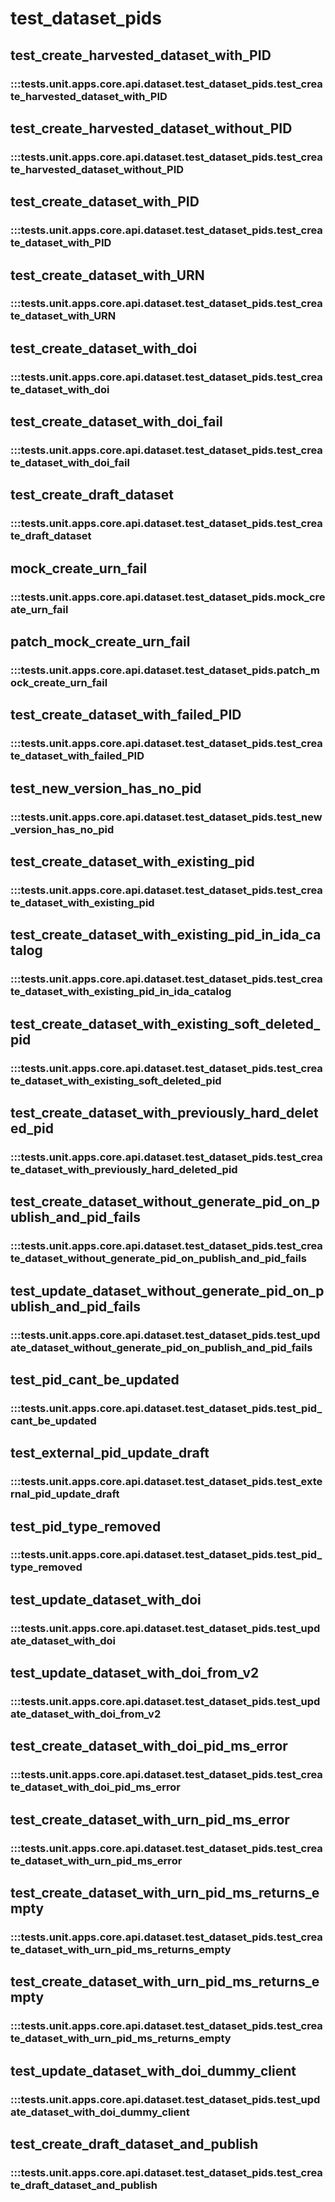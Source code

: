 # test_dataset_pids

## test_create_harvested_dataset_with_PID

### :::tests.unit.apps.core.api.dataset.test_dataset_pids.test_create_harvested_dataset_with_PID

## test_create_harvested_dataset_without_PID

### :::tests.unit.apps.core.api.dataset.test_dataset_pids.test_create_harvested_dataset_without_PID

## test_create_dataset_with_PID

### :::tests.unit.apps.core.api.dataset.test_dataset_pids.test_create_dataset_with_PID

## test_create_dataset_with_URN

### :::tests.unit.apps.core.api.dataset.test_dataset_pids.test_create_dataset_with_URN

## test_create_dataset_with_doi

### :::tests.unit.apps.core.api.dataset.test_dataset_pids.test_create_dataset_with_doi

## test_create_dataset_with_doi_fail

### :::tests.unit.apps.core.api.dataset.test_dataset_pids.test_create_dataset_with_doi_fail

## test_create_draft_dataset

### :::tests.unit.apps.core.api.dataset.test_dataset_pids.test_create_draft_dataset

## mock_create_urn_fail

### :::tests.unit.apps.core.api.dataset.test_dataset_pids.mock_create_urn_fail

## patch_mock_create_urn_fail

### :::tests.unit.apps.core.api.dataset.test_dataset_pids.patch_mock_create_urn_fail

## test_create_dataset_with_failed_PID

### :::tests.unit.apps.core.api.dataset.test_dataset_pids.test_create_dataset_with_failed_PID

## test_new_version_has_no_pid

### :::tests.unit.apps.core.api.dataset.test_dataset_pids.test_new_version_has_no_pid

## test_create_dataset_with_existing_pid

### :::tests.unit.apps.core.api.dataset.test_dataset_pids.test_create_dataset_with_existing_pid

## test_create_dataset_with_existing_pid_in_ida_catalog

### :::tests.unit.apps.core.api.dataset.test_dataset_pids.test_create_dataset_with_existing_pid_in_ida_catalog

## test_create_dataset_with_existing_soft_deleted_pid

### :::tests.unit.apps.core.api.dataset.test_dataset_pids.test_create_dataset_with_existing_soft_deleted_pid

## test_create_dataset_with_previously_hard_deleted_pid

### :::tests.unit.apps.core.api.dataset.test_dataset_pids.test_create_dataset_with_previously_hard_deleted_pid

## test_create_dataset_without_generate_pid_on_publish_and_pid_fails

### :::tests.unit.apps.core.api.dataset.test_dataset_pids.test_create_dataset_without_generate_pid_on_publish_and_pid_fails

## test_update_dataset_without_generate_pid_on_publish_and_pid_fails

### :::tests.unit.apps.core.api.dataset.test_dataset_pids.test_update_dataset_without_generate_pid_on_publish_and_pid_fails

## test_pid_cant_be_updated

### :::tests.unit.apps.core.api.dataset.test_dataset_pids.test_pid_cant_be_updated

## test_external_pid_update_draft

### :::tests.unit.apps.core.api.dataset.test_dataset_pids.test_external_pid_update_draft

## test_pid_type_removed

### :::tests.unit.apps.core.api.dataset.test_dataset_pids.test_pid_type_removed

## test_update_dataset_with_doi

### :::tests.unit.apps.core.api.dataset.test_dataset_pids.test_update_dataset_with_doi

## test_update_dataset_with_doi_from_v2

### :::tests.unit.apps.core.api.dataset.test_dataset_pids.test_update_dataset_with_doi_from_v2

## test_create_dataset_with_doi_pid_ms_error

### :::tests.unit.apps.core.api.dataset.test_dataset_pids.test_create_dataset_with_doi_pid_ms_error

## test_create_dataset_with_urn_pid_ms_error

### :::tests.unit.apps.core.api.dataset.test_dataset_pids.test_create_dataset_with_urn_pid_ms_error

## test_create_dataset_with_urn_pid_ms_returns_empty

### :::tests.unit.apps.core.api.dataset.test_dataset_pids.test_create_dataset_with_urn_pid_ms_returns_empty

## test_create_dataset_with_urn_pid_ms_returns_empty

### :::tests.unit.apps.core.api.dataset.test_dataset_pids.test_create_dataset_with_urn_pid_ms_returns_empty

## test_update_dataset_with_doi_dummy_client

### :::tests.unit.apps.core.api.dataset.test_dataset_pids.test_update_dataset_with_doi_dummy_client

## test_create_draft_dataset_and_publish

### :::tests.unit.apps.core.api.dataset.test_dataset_pids.test_create_draft_dataset_and_publish

